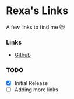 # Rexa's Links
A few links to find me 🐱
### Links
* [Github](https://github.com/r3x4w)
### TODO
- [x] Initial Release
- [ ] Adding more links
